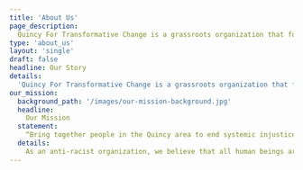 ```yaml
---
title: 'About Us'
page_description:
  Quincy For Transformative Change is a grassroots organization that formed in the wake of a series of Black Lives Matter protests in summer 2020 after the murder of George Floyd.
type: 'about_us'
layout: 'single'
draft: false
headline: Our Story
details:
  'Quincy For Transformative Change is a grassroots organization that formed in the wake of a series of Black Lives Matter protests in summer 2020 after the murder of George Floyd. The initial protest, "Quincy Candlelight Vigil to Stand in Support of Black Lives" on June 2nd in downtown Quincy, drew over 4500 attendees from all over Massachusetts. We seek to empower the residents of Quincy to take action in our community, advocate for marginalized folks, and break down structures of oppression and discrimination with collaborative antiracist actions and initiatives.'
our_mission:
  background_path: '/images/our-mission-background.jpg'
  headline:
    Our Mission
  statement:
    “Bring together people in the Quincy area to end systemic injustice.”
  details:
    As an anti-racist organization, we believe that all human beings are inherently worthy, and deserve to have the same agency and opportunities free from discrimination on the basis of race, gender, sexual orientation, socioeconomic class, disability, religion, age, immigration status, or physical appearance. We value diversity, and we seek to transform Quincy by addressing and eliminating unjust policies and practices that stand in the way of fair treatment and opportunity for all. Our primary goals are to educate/inform, advocate, and take action in solidarity with Black lives to create and maintain a more inclusive Quincy. 
---
```

